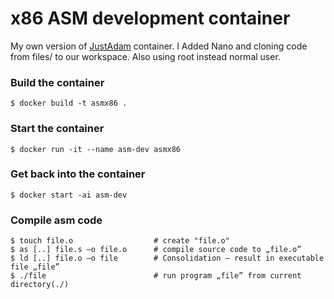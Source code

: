 x86 ASM development container
=============================

My own version of [JustAdam](https://github.com/JustAdam/docker-asm) container. I Added Nano and cloning code from files/ to our workspace. Also using root instead normal user.

### Build the container

```
$ docker build -t asmx86 .
```

### Start the container

```
$ docker run -it --name asm-dev asmx86
```

### Get back into the container

```
$ docker start -ai asm-dev
```


### Compile asm code

```
$ touch file.o					# create "file.o"
$ as [..] file.s –o file.o 		# compile source code to „file.o”
$ ld [..] file.o –o file 		# Consolidation – result in executable file „file”
$ ./file 						# run program „file” from current directory(./) 
```